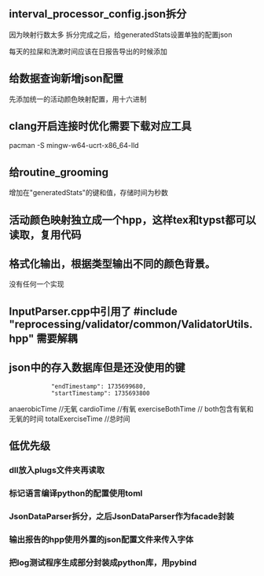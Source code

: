 
## interval_processor_config.json拆分
因为映射行数太多
拆分完成之后，给generatedStats设置单独的配置json

每天的拉屎和洗漱时间应该在日报告导出的时候添加

## 给数据查询新增json配置
先添加统一的活动颜色映射配置，用十六进制


## clang开启连接时优化需要下载对应工具
pacman -S mingw-w64-ucrt-x86_64-lld


## 给routine_grooming                
增加在"generatedStats"的键和值，存储时间为秒数



## 活动颜色映射独立成一个hpp，这样tex和typst都可以读取，复用代码

## 格式化输出，根据类型输出不同的颜色背景。
没有任何一个实现




## InputParser.cpp中引用了 #include "reprocessing/validator/common/ValidatorUtils.hpp" 需要解耦

## json中的存入数据库但是还没使用的键

                "endTimestamp": 1735699680,
                "startTimestamp": 1735693800
anaerobicTime //无氧
cardioTime //有氧 
exerciseBothTime // both包含有氧和无氧的时间
totalExerciseTime //总时间




## 低优先级
### dll放入plugs文件夹再读取

### 标记语言编译python的配置使用toml
### JsonDataParser拆分，之后JsonDataParser作为facade封装
### 输出报告的hpp使用外置的json配置文件来传入字体
### 把log测试程序生成部分封装成python库，用pybind

